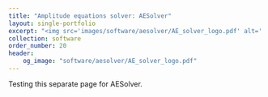 ```yaml
---
title: "Amplitude equations solver: AESolver"
layout: single-portfolio
excerpt: "<img src='images/software/aesolver/AE_solver_logo.pdf' alt=''>"
collection: software
order_number: 20
header:
    og_image: "software/aesolver/AE_solver_logo.pdf"
---
```


Testing this separate page for AESolver.